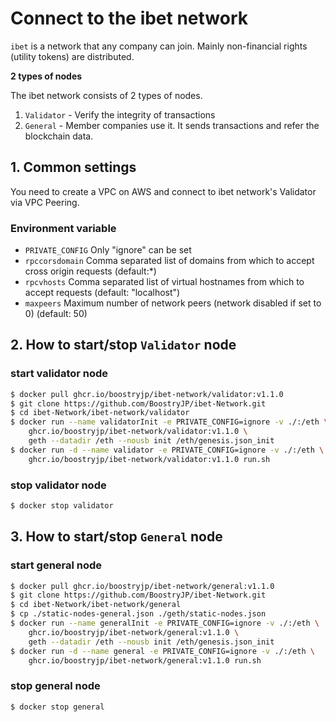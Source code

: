 # Connect to the ibet network

`ibet` is a network that any company can join. 
Mainly non-financial rights (utility tokens) are distributed.  

**2 types of nodes**

The ibet network consists of 2 types of nodes.

1. `Validator` - Verify the integrity of transactions
2. `General` - Member companies use it. It sends transactions and refer the blockchain data.  

## 1. Common settings
You need to create a VPC on AWS and connect to ibet network's Validator via VPC Peering.  

### Environment variable

* `PRIVATE_CONFIG` Only "ignore" can be set  
* `rpccorsdomain` Comma separated list of domains from which to accept cross origin requests (default:*)  
* `rpcvhosts` Comma separated list of virtual hostnames from which to accept requests (default: "localhost")  
* `maxpeers` Maximum number of network peers (network disabled if set to 0) (default: 50)  

## 2. How to start/stop `Validator` node  

### start validator node 

```bash
$ docker pull ghcr.io/boostryjp/ibet-network/validator:v1.1.0
$ git clone https://github.com/BoostryJP/ibet-Network.git
$ cd ibet-Network/ibet-network/validator
$ docker run --name validatorInit -e PRIVATE_CONFIG=ignore -v ./:/eth \
    ghcr.io/boostryjp/ibet-network/validator:v1.1.0 \
    geth --datadir /eth --nousb init /eth/genesis.json_init
$ docker run -d --name validator -e PRIVATE_CONFIG=ignore -v ./:/eth \
    ghcr.io/boostryjp/ibet-network/validator:v1.1.0 run.sh 
```

### stop validator node 

```bash
$ docker stop validator
```

## 3. How to start/stop `General` node  

### start general node

```bash
$ docker pull ghcr.io/boostryjp/ibet-network/general:v1.1.0  
$ git clone https://github.com/BoostryJP/ibet-Network.git
$ cd ibet-Network/ibet-network/general
$ cp ./static-nodes-general.json ./geth/static-nodes.json
$ docker run --name generalInit -e PRIVATE_CONFIG=ignore -v ./:/eth \
    ghcr.io/boostryjp/ibet-network/general:v1.1.0 \
    geth --datadir /eth --nousb init /eth/genesis.json_init
$ docker run -d --name general -e PRIVATE_CONFIG=ignore -v ./:/eth \
    ghcr.io/boostryjp/ibet-network/general:v1.1.0 run.sh 
```

### stop general node 

```bash
$ docker stop general
```
